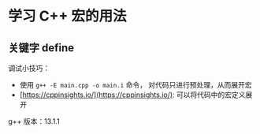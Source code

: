 # 学习 C++ 宏的用法
## 关键字 define

调试小技巧：
+ 使用 `g++ -E main.cpp -o main.i` 命令，
  对代码只进行预处理，从而展开宏
+ [https://cppinsights.io/](https://cppinsights.io/): 可以将代码中的宏定义展开

g++ 版本：13.1.1
